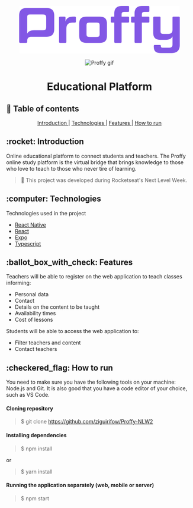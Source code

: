 <p align="center">
  <img src="https://github.com/ziguirifow/Proffy-NLW2/blob/master/media/logo.png">
</p>

<div align="center">

![Proffy gif](https://github.com/ziguirifow/Proffy-NLW2/blob/master/media/Proffy.gif)

</div>

<h1 align="center">Educational Platform</h1>

## :pushpin: Table of contents

<p align="center">
  <a href="#intro">Introduction </a>|
  <a href="#tech"> Technologies </a>|
  <a href="#features"> Features </a>|
  <a href="#install"> How to run</a>
</p>

<h2 id="intro">:rocket: Introduction</h2>
<p>Online educational platform to connect students and teachers. 
  The Proffy online study platform is the virtual bridge that brings knowledge to those who love to teach to those who never tire of learning.
</p>

> :rocket: This project was developed during Rocketseat's Next Level Week.

<h2 id="tech">:computer: Technologies</h2>
<p>Technologies used in the project</p>
<ul>
  <li><a href="https://reactnative.dev/">React Native</a></li>
  <li><a href="https://reactjs.org/">React</a></li>
  <li><a href="https://expo.io/">Expo</a></li>
  <li><a href="https://www.typescriptlang.org/">Typescript</a></li>
</ul>

<h2 id="features">:ballot_box_with_check: Features</h2>
<p>Teachers will be able to register on the web application to teach classes informing:</p>
<ul>
  <li>Personal data</li>
  <li>Contact</li>
  <li>Details on the content to be taught</li>
  <li>Availability times</li>
  <li>Cost of lessons</li>
</ul>
<p>Students will be able to access the web application to:</p>
<ul>
  <li>Filter teachers and content</li>
  <li>Contact teachers</li>
</ul>

<h2 id="intro">:checkered_flag: How to run</h2>
<p>
  You need to make sure you have the following tools on your machine: Node.js and Git.
  It is also good that you have a code editor of your choice, such as VS Code.
</p>
<h4>Cloning repository</h4>

> \$ git clone https://github.com/ziguirifow/Proffy-NLW2

<h4>Installing dependencies</h4>

> \$ npm install

<p>or</p>

> \$ yarn install

<h4>Running the application separately (web, mobile or server)</h4>

> \$ npm start
